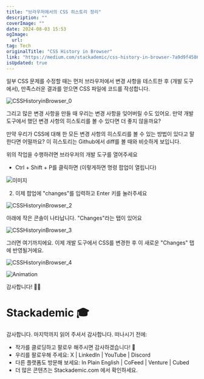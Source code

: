 ```yaml
---
title: "브라우저에서의 CSS 히스토리 정리"
description: ""
coverImage: ""
date: 2024-08-03 15:53
ogImage: 
  url: 
tag: Tech
originalTitle: "CSS History in Browser"
link: "https://medium.com/stackademic/css-history-in-browser-7a9d9f45861f"
isUpdated: true
---
```






일부 CSS 문제를 수정할 때는 먼저 브라우저에서 변경 사항을 테스트한 후 (개발 도구에서), 만족스러운 결과를 얻으면 CSS 파일에 코드를 작성합니다.

![CSSHistoryinBrowser_0](/assets/img/CSSHistoryinBrowser_0.png)

그리고 많은 변경 사항을 만들 때 우리는 변경 사항을 잊어버릴 수도 있어요. 만약 개발 도구에서 했던 변경 사항의 히스토리를 볼 수 있다면 더 좋지 않을까요?

만약 우리가 CSS에 대해 한 모든 변경 사항의 히스토리를 볼 수 있는 방법이 있다고 말한다면 어떨까요? 이 히스토리는 Github에서 diff를 볼 때와 비슷하게 보입니다.

<div class="content-ad"></div>

위의 작업을 수행하려면 브라우저의 개발 도구를 열어주세요

- Ctrl + Shift + P를 클릭하면 (이렇게하면 명령 팝업이 열립니다)

![이미지](/assets/img/CSSHistoryinBrowser_1.png)

2. 이제 팝업에 "changes"를 입력하고 Enter 키를 눌러주세요

<div class="content-ad"></div>

![CSSHistoryinBrowser_2](/assets/img/CSSHistoryinBrowser_2.png)

아래에 작은 콘솔이 나타납니다. "Changes"라는 탭이 있어요

![CSSHistoryinBrowser_3](/assets/img/CSSHistoryinBrowser_3.png)

그러면 여기까지에요. 이제 개발 도구에서 CSS를 변경한 후 이 새로운 "Changes" 탭에 반영될거에요.

<div class="content-ad"></div>

![CSSHistoryinBrowser_4](/assets/img/CSSHistoryinBrowser_4.png)

![Animation](https://miro.medium.com/v2/resize:fit:1400/1*3DnJKat0ZBlEgVxhElixUQ.gif)

감사합니다! 🎉🎊

# Stackademic 🎓

<div class="content-ad"></div>

감사합니다. 마지막까지 읽어 주셔서 감사합니다. 떠나시기 전에:

- 작가를 클로딩하고 팔로우 해주시면 감사하겠습니다! 👏
- 우리를 팔로우해 주세요: X | LinkedIn | YouTube | Discord
- 다른 플랫폼도 방문해 보세요: In Plain English | CoFeed | Venture | Cubed
- 더 많은 콘텐츠는 Stackademic.com 에서 확인하세요.
